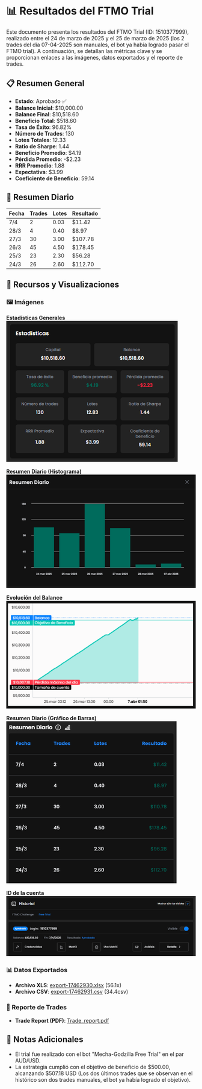 # 📊 Resultados del FTMO Trial

Este documento presenta los resultados del FTMO Trial (ID: 1510377999), realizado entre el 24 de marzo de 2025 y el 25 de marzo de 2025 (los 2 trades del día 07-04-2025 son manuales, el bot ya había logrado pasar el FTMO trial). A continuación, se detallan las métricas clave y se proporcionan enlaces a las imágenes, datos exportados y el reporte de trades.

## 📋 Resumen General
- **Estado**: Aprobado ✅
- **Balance Inicial**: $10,000.00
- **Balance Final**: $10,518.60
- **Beneficio Total**: $518.60
- **Tasa de Éxito**: 96.82%
- **Número de Trades**: 130
- **Lotes Totales**: 12.33
- **Ratio de Sharpe**: 1.44
- **Beneficio Promedio**: $4.19
- **Pérdida Promedio**: -$2.23
- **RRR Promedio**: 1.88
- **Expectativa**: $3.99
- **Coeficiente de Beneficio**: 59.14

## 📅 Resumen Diario
| Fecha   | Trades | Lotes | Resultado  |
|---------|--------|-------|------------|
| 7/4     | 2      | 0.03  | $11.42     |
| 28/3    | 4      | 0.40  | $8.97      |
| 27/3    | 30     | 3.00  | $107.78    |
| 26/3    | 45     | 4.50  | $178.45    |
| 25/3    | 23     | 2.30  | $56.28     |
| 24/3    | 26     | 2.60  | $112.70    |

## 📁 Recursos y Visualizaciones
### 🖼️ Imágenes
**Estadísticas Generales**  
![Estadísticas Generales](Simulaciones%20y%20optimizaciones/03.png)

**Resumen Diario (Histograma)**  
![Resumen Diario Histograma](Simulaciones%20y%20optimizaciones/04.png)

**Evolución del Balance**  
![Evolución del Balance](Simulaciones%20y%20optimizaciones/05.png)

**Resumen Diario (Gráfico de Barras)**  
![Resumen Diario Gráfico de Barras](Simulaciones%20y%20optimizaciones/06.png)

**ID de la cuenta**  
![Métricas Adicionales](Simulaciones%20y%20optimizaciones/07.png)

### 📊 Datos Exportados
- **Archivo XLS**: [export-17462930.xlsx](Simulaciones%20y%20optimizaciones/export-1746293056.xlsx) (56.1x)
- **Archivo CSV**: [export-17462931.csv](Simulaciones%20y%20optimizaciones/export-1746293134.csv) (34.4csv)

### 📜 Reporte de Trades
- **Trade Report (PDF)**: [Trade_report.pdf](Simulaciones%20y%20optimizaciones/Trade_report%2D1510377999_2025%2D03%2D28.pdf)

## 📝 Notas Adicionales
- El trial fue realizado con el bot "Mecha-Godzilla Free Trial" en el par AUD/USD.
- La estrategia cumplió con el objetivo de beneficio de $500.00, alcanzando $507.18 USD (Los dos últimos trades que se observan en el histórico son dos trades manuales, el bot ya había logrado el objetivo).